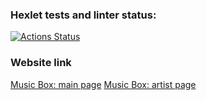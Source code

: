 ### Hexlet tests and linter status:
[![Actions Status](https://github.com/RainRa/layout-designer-project-lvl2/workflows/hexlet-check/badge.svg)](https://github.com/RainRa/layout-designer-project-lvl2/actions)
### Website link
[Music Box: main page](https://music-box-rainra.herokuapp.com/#) 
[Music Box: artist page](https://music-box-rainra.herokuapp.com/artist.html) 
